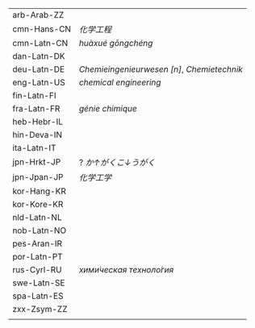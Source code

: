 | | |
|-|-|
| arb-Arab-ZZ |  |
| cmn-Hans-CN | _化学工程_ |
| cmn-Latn-CN | _huàxué gōngchéng_ |
| dan-Latn-DK |  |
| deu-Latn-DE | _Chemieingenieurwesen [n]_, _Chemietechnik_ |
| eng-Latn-US | _chemical engineering_ |
| fin-Latn-FI |  |
| fra-Latn-FR | _génie chimique_ |
| heb-Hebr-IL |  |
| hin-Deva-IN |  |
| ita-Latn-IT |  |
| jpn-Hrkt-JP | ? _か↑がくこ↓うがく_ |
| jpn-Jpan-JP | _化学工学_ |
| kor-Hang-KR |  |
| kor-Kore-KR |  |
| nld-Latn-NL |  |
| nob-Latn-NO |  |
| pes-Aran-IR |  |
| por-Latn-PT |  |
| rus-Cyrl-RU | _хими́ческая техноло́гия_ |
| swe-Latn-SE |  |
| spa-Latn-ES |  |
| zxx-Zsym-ZZ |  |
|  |  |
